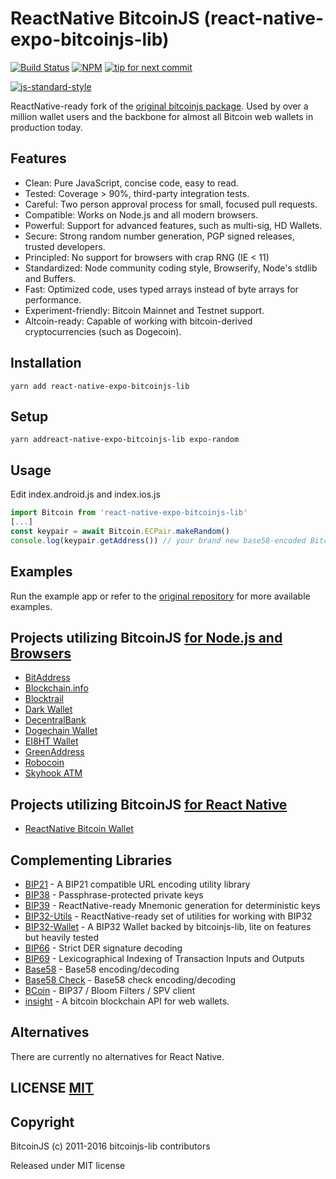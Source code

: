 # ReactNative BitcoinJS (react-native-expo-bitcoinjs-lib)

[![Build Status](https://travis-ci.org/bitcoinjs/bitcoinjs-lib.png?branch=master)](https://travis-ci.org/bitcoinjs/bitcoinjs-lib)
[![NPM](https://img.shields.io/npm/v/bitcoinjs-lib.svg)](https://www.npmjs.org/package/bitcoinjs-lib)
[![tip for next commit](https://tip4commit.com/projects/735.svg)](http://tip4commit.com/projects/735)

[![js-standard-style](https://cdn.rawgit.com/feross/standard/master/badge.svg)](https://github.com/feross/standard)

ReactNative-ready fork of the [original bitcoinjs package](https://github.com/bitcoinjs/bitcoinjs-lib).
Used by over a million wallet users and the backbone for almost all Bitcoin web wallets in production today.

## Features

- Clean: Pure JavaScript, concise code, easy to read.
- Tested: Coverage > 90%, third-party integration tests.
- Careful: Two person approval process for small, focused pull requests.
- Compatible: Works on Node.js and all modern browsers.
- Powerful: Support for advanced features, such as multi-sig, HD Wallets.
- Secure: Strong random number generation, PGP signed releases, trusted developers.
- Principled: No support for browsers with crap RNG (IE < 11)
- Standardized: Node community coding style, Browserify, Node's stdlib and Buffers.
- Fast: Optimized code, uses typed arrays instead of byte arrays for performance.
- Experiment-friendly: Bitcoin Mainnet and Testnet support.
- Altcoin-ready: Capable of working with bitcoin-derived cryptocurrencies (such as Dogecoin).

## Installation

`yarn add react-native-expo-bitcoinjs-lib`

## Setup

`yarn addreact-native-expo-bitcoinjs-lib expo-random`

## Usage

Edit index.android.js and index.ios.js

```javascript
import Bitcoin from 'react-native-expo-bitcoinjs-lib'
[...]
const keypair = await Bitcoin.ECPair.makeRandom()
console.log(keypair.getAddress()) // your brand new base58-encoded Bitcoin address
```

## Examples

Run the example app or refer to the [original repository](https://github.com/bitcoinjs/bitcoinjs-lib#examples) for more available examples.

## Projects utilizing BitcoinJS [for Node.js and Browsers](https://github.com/bitcoinjs/bitcoinjs-lib)

- [BitAddress](https://www.bitaddress.org)
- [Blockchain.info](https://blockchain.info/wallet)
- [Blocktrail](https://www.blocktrail.com/)
- [Dark Wallet](https://www.darkwallet.is/)
- [DecentralBank](http://decentralbank.com/)
- [Dogechain Wallet](https://dogechain.info)
- [EI8HT Wallet](http://ei8.ht/)
- [GreenAddress](https://greenaddress.it)
- [Robocoin](https://wallet.robocoin.com)
- [Skyhook ATM](http://projectskyhook.com)

## Projects utilizing BitcoinJS [for React Native](https://github.com/nexustech-solutions/react-native-expo-bitcoinjs-lib)

- [ReactNative Bitcoin Wallet](https://github.com/nexustech-solutions/react-native-bitcoin-wallet)

## Complementing Libraries

- [BIP21](https://github.com/bitcoinjs/bip21) - A BIP21 compatible URL encoding utility library
- [BIP38](https://github.com/bitcoinjs/bip38) - Passphrase-protected private keys
- [BIP39](https://github.com/novalabio/react-native-bip39) - ReactNative-ready Mnemonic generation for deterministic keys
- [BIP32-Utils](https://github.com/novalabio/react-native-bip32-utils) - ReactNative-ready set of utilities for working with BIP32
- [BIP32-Wallet](https://github.com/bitcoinjs/bip32-wallet) - A BIP32 Wallet backed by bitcoinjs-lib, lite on features but heavily tested
- [BIP66](https://github.com/bitcoinjs/bip66) - Strict DER signature decoding
- [BIP69](https://github.com/bitcoinjs/bip69) - Lexicographical Indexing of Transaction Inputs and Outputs
- [Base58](https://github.com/cryptocoinjs/bs58) - Base58 encoding/decoding
- [Base58 Check](https://github.com/bitcoinjs/bs58check) - Base58 check encoding/decoding
- [BCoin](https://github.com/indutny/bcoin) - BIP37 / Bloom Filters / SPV client
- [insight](https://github.com/bitpay/insight) - A bitcoin blockchain API for web wallets.

## Alternatives

There are currently no alternatives for React Native.

## LICENSE [MIT](LICENSE)

## Copyright

BitcoinJS (c) 2011-2016 bitcoinjs-lib contributors

Released under MIT license
